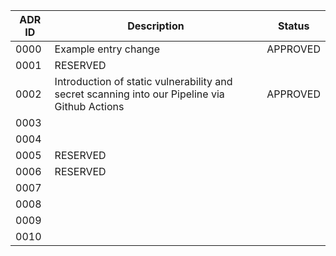 | ADR ID | Description                                                                                   | Status   |
| ------ | --------------------------------------------------------------------------------------------- | -------- |
| 0000   | Example entry change                                                                          | APPROVED |
| 0001   | RESERVED                                                                                      |          |
| 0002   | Introduction of static vulnerability and secret scanning into our Pipeline via Github Actions | APPROVED |
| 0003   |                                                                                               |          |
| 0004   |                                                                                               |          |
| 0005   | RESERVED                                                                                      |          |
| 0006   | RESERVED                                                                                      |          |
| 0007   |                                                                                               |          |
| 0008   |                                                                                               |          |
| 0009   |                                                                                               |          |
| 0010   |                                                                                               |          |
